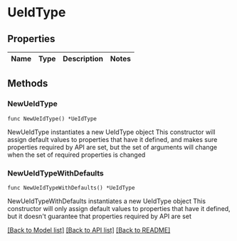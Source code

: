 # UeIdType

## Properties

Name | Type | Description | Notes
------------ | ------------- | ------------- | -------------

## Methods

### NewUeIdType

`func NewUeIdType() *UeIdType`

NewUeIdType instantiates a new UeIdType object
This constructor will assign default values to properties that have it defined,
and makes sure properties required by API are set, but the set of arguments
will change when the set of required properties is changed

### NewUeIdTypeWithDefaults

`func NewUeIdTypeWithDefaults() *UeIdType`

NewUeIdTypeWithDefaults instantiates a new UeIdType object
This constructor will only assign default values to properties that have it defined,
but it doesn't guarantee that properties required by API are set


[[Back to Model list]](../README.md#documentation-for-models) [[Back to API list]](../README.md#documentation-for-api-endpoints) [[Back to README]](../README.md)


